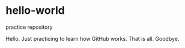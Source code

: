 # hello-world
practice repository

Hello. 
Just practicing to learn how GitHub works. 
That is all. 
Goodbye. 
